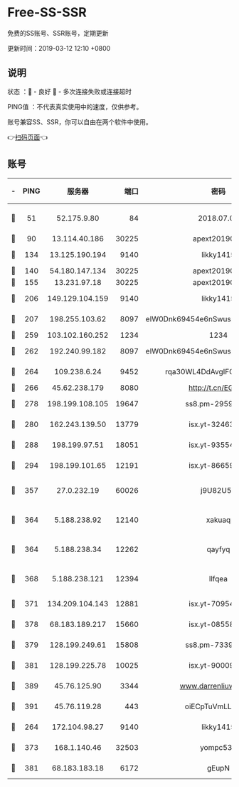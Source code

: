 # Free-SS-SSR

免费的SS账号、SSR账号，定期更新

更新时间：2019-03-12 12:10 +0800

## 说明

状态     ：🙂 - 良好 🙁 - 多次连接失败或连接超时

PING值   ：不代表真实使用中的速度，仅供参考。

账号兼容SS、SSR，你可以自由在两个软件中使用。

👉[扫码页面](https://liesauer.github.io/Free-SS-SSR/)👈

## 账号

|-|PING|服务器|端口|密码|加密方式|区域|
|:----:|:----:|:-----:|-----:|:----:|:----:|:----:|
|🙂|51|52.175.9.80|84|2018.07.07|chacha20-ietf-poly1305|HK|
|🙂|90|13.114.40.186|30225|apext2019006|chacha20|JP|
|🙂|134|13.125.190.194|9140|likky1415|aes-256-cfb|KR|
|🙂|140|54.180.147.134|30225|apext2019006|chacha20|KR|
|🙂|155|13.231.97.18|30225|apext2019006|chacha20|JP|
|🙂|206|149.129.104.159|9140|likky1415|aes-256-cfb|HK|
|🙂|207|198.255.103.62|8097|eIW0Dnk69454e6nSwuspv9DmS201tQ0D|aes-256-cfb|US|
|🙂|259|103.102.160.252|1234|1234|rc4-md5|JP|
|🙂|262|192.240.99.182|8097|eIW0Dnk69454e6nSwuspv9DmS201tQ0D|aes-256-cfb|US|
|🙂|264|109.238.6.24|9452|rqa30WL4DdAvgIFG6Fs3znzTa|aes-256-cfb|FR|
|🙂|266|45.62.238.179|8080|http://t.cn/EGJIyrl|rc4-md5|CA|
|🙂|278|198.199.108.105|19647|ss8.pm-29593993|aes-256-cfb|US|
|🙂|280|162.243.139.50|13779|isx.yt-32463152|aes-256-cfb|US|
|🙂|288|198.199.97.51|18051|isx.yt-93554852|aes-256-cfb|US|
|🙂|294|198.199.101.65|12191|isx.yt-86659721|aes-256-cfb|US|
|🙂|357|27.0.232.19|60026|j9U82U53|xchacha20-ietf-poly1305|HK|
|🙂|364|5.188.238.92|12140|xakuaq|chacha20-ietf-poly1305|BR|
|🙂|364|5.188.238.34|12262|qayfyq|chacha20-ietf-poly1305|BR|
|🙂|368|5.188.238.121|12394|llfqea|chacha20-ietf-poly1305|BR|
|🙂|371|134.209.104.143|12881|isx.yt-70954741|aes-256-cfb|SG|
|🙂|378|68.183.189.217|15660|isx.yt-08558409|aes-256-cfb|SG|
|🙂|379|128.199.249.61|15808|ss8.pm-73399565|aes-256-cfb|SG|
|🙂|381|128.199.225.78|10025|isx.yt-90009058|aes-256-cfb|SG|
|🙂|389|45.76.125.90|3344|www.darrenliuwei.com|aes-256-cfb|AU|
|🙂|391|45.76.119.28|443|oiECpTuVmLLxk4Ts|aes-256-cfb|AU|
|🙂|264|172.104.98.27|9140|likky1415|aes-256-cfb|JP|
|🙂|373|168.1.140.46|32503|yompc535|aes-256-cfb|AU|
|🙂|381|68.183.183.18|6172|gEupN|aes-256-cfb|SG|
